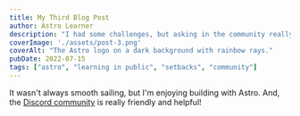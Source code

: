```yaml
---
title: My Third Blog Post
author: Astro Learner
description: "I had some challenges, but asking in the community really helped!"
coverImage: './assets/post-3.png'
coverAlt: "The Astro logo on a dark background with rainbow rays."
pubDate: 2022-07-15
tags: ["astro", "learning in public", "setbacks", "community"]
---
```

It wasn't always smooth sailing, but I'm enjoying building with Astro. And, the [Discord community](https://astro.build/chat) is really friendly and helpful!